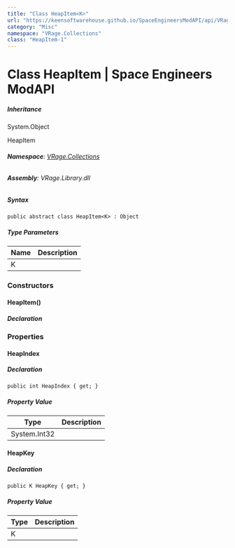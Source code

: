 ```yaml
---
title: "Class HeapItem<K>"
url: "https://keensoftwarehouse.github.io/SpaceEngineersModAPI/api/VRage.Collections.HeapItem-1.html"
category: "Misc"
namespace: "VRage.Collections"
class: "HeapItem-1"
---
```


# Class HeapItem<K> | Space Engineers ModAPI

##### Inheritance

System.Object

HeapItem<K>

###### **Namespace**: [VRage.Collections](https://keensoftwarehouse.github.io/SpaceEngineersModAPI/api/VRage.Collections.html)

###### **Assembly**: VRage.Library.dll

##### Syntax

```
public abstract class HeapItem<K> : Object
```

##### Type Parameters

| Name | Description |
| --- | --- |
| K   |     |

### Constructors

#### HeapItem()

##### Declaration

### Properties

#### HeapIndex

##### Declaration

```
public int HeapIndex { get; }
```

##### Property Value

| Type | Description |
| --- | --- |
| System.Int32 |     |

#### HeapKey

##### Declaration

```
public K HeapKey { get; }
```

##### Property Value

| Type | Description |
| --- | --- |
| K   |     |